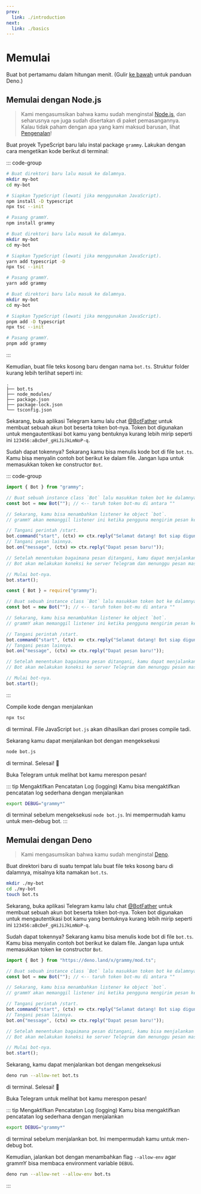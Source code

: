 ```yaml
---
prev:
  link: ./introduction
next:
  link: ./basics
---
```


# Memulai

Buat bot pertamamu dalam hitungan menit.
(Gulir [ke bawah](#memulai-dengan-deno) untuk panduan Deno.)

## Memulai dengan Node.js

> Kami mengasumsikan bahwa kamu sudah menginstal [Node.js](https://nodejs.org), dan seharusnya `npm` juga sudah disertakan di paket pemasangannya.
> Kalau tidak paham dengan apa yang kami maksud barusan, lihat [Pengenalan](./introduction)!

Buat proyek TypeScript baru lalu instal package `grammy`.
Lakukan dengan cara mengetikan kode berikut di terminal:

::: code-group

```sh [npm]
# Buat direktori baru lalu masuk ke dalamnya.
mkdir my-bot
cd my-bot

# Siapkan TypeScript (lewati jika menggunakan JavaScript).
npm install -D typescript
npx tsc --init

# Pasang grammY.
npm install grammy
```

```sh [Yarn]
# Buat direktori baru lalu masuk ke dalamnya.
mkdir my-bot
cd my-bot

# Siapkan TypeScript (lewati jika menggunakan JavaScript).
yarn add typescript -D
npx tsc --init

# Pasang grammY.
yarn add grammy
```

```sh
# Buat direktori baru lalu masuk ke dalamnya.
mkdir my-bot
cd my-bot

# Siapkan TypeScript (lewati jika menggunakan JavaScript).
pnpm add -D typescript
npx tsc --init

# Pasang grammY.
pnpm add grammy
```

:::

Kemudian, buat file teks kosong baru dengan nama `bot.ts`.
Struktur folder kurang lebih terlihat seperti ini:

```asciiart:no-line-numbers
.
├── bot.ts
├── node_modules/
├── package.json
├── package-lock.json
└── tsconfig.json
```

Sekarang, buka aplikasi Telegram kamu lalu chat [@BotFather](https://t.me/BotFather) untuk membuat sebuah akun bot beserta token bot-nya.
Token bot digunakan untuk mengautentikasi bot kamu yang bentuknya kurang lebih mirip seperti ini `123456:aBcDeF_gHiJiJkLmNoP-q`.

Sudah dapat tokennya? Sekarang kamu bisa menulis kode bot di file `bot.ts`.
Kamu bisa menyalin contoh bot berikut ke dalam file. Jangan lupa untuk memasukkan token ke constructor `Bot`.

::: code-group

```ts [TypeScript]
import { Bot } from "grammy";

// Buat sebuah instance class `Bot` lalu masukkan token bot ke dalamnya.
const bot = new Bot(""); // <-- taruh token bot-mu di antara ""

// Sekarang, kamu bisa menambahkan listener ke object `bot`.
// grammY akan memanggil listener ini ketika pengguna mengirim pesan ke bot.

// Tangani perintah /start.
bot.command("start", (ctx) => ctx.reply("Selamat datang! Bot siap digunakan."));
// Tangani pesan lainnya.
bot.on("message", (ctx) => ctx.reply("Dapat pesan baru!"));

// Setelah menentukan bagaimana pesan ditangani, kamu dapat menjalankan bot-mu.
// Bot akan melakukan koneksi ke server Telegram dan menunggu pesan masuk.

// Mulai bot-nya.
bot.start();
```

```js [JavaScript]
const { Bot } = require("grammy");

// Buat sebuah instance class `Bot` lalu masukkan token bot ke dalamnya.
const bot = new Bot(""); // <-- taruh token bot-mu di antara ""

// Sekarang, kamu bisa menambahkan listener ke object `bot`.
// grammY akan memanggil listener ini ketika pengguna mengirim pesan ke bot.

// Tangani perintah /start.
bot.command("start", (ctx) => ctx.reply("Selamat datang! Bot siap digunakan."));
// Tangani pesan lainnya.
bot.on("message", (ctx) => ctx.reply("Dapat pesan baru!"));

// Setelah menentukan bagaimana pesan ditangani, kamu dapat menjalankan bot-mu.
// Bot akan melakukan koneksi ke server Telegram dan menunggu pesan masuk.

// Mulai bot-nya.
bot.start();
```

:::

Compile kode dengan menjalankan

```sh
npx tsc
```

di terminal.
File JavaScript `bot.js` akan dihasilkan dari proses compile tadi.

Sekarang kamu dapat menjalankan bot dengan mengeksekusi

```sh
node bot.js
```

di terminal.
Selesai! :tada:

Buka Telegram untuk melihat bot kamu merespon pesan!

::: tip Mengaktifkan Pencatatan Log (logging)
Kamu bisa mengaktifkan pencatatan log sederhana dengan menjalankan

```sh
export DEBUG="grammy*"
```

di terminal sebelum mengeksekusi `node bot.js`.
Ini mempermudah kamu untuk men-debug bot.
:::

## Memulai dengan Deno

> Kami mengasumsikan bahwa kamu sudah menginstal [Deno](https://deno.com/runtime).

Buat direktori baru di suatu tempat lalu buat file teks kosong baru di dalamnya, misalnya kita namakan `bot.ts`.

```sh
mkdir ./my-bot
cd ./my-bot
touch bot.ts
```

Sekarang, buka aplikasi Telegram kamu lalu chat [@BotFather](https://t.me/BotFather) untuk membuat sebuah akun bot beserta token bot-nya.
Token bot digunakan untuk mengautentikasi bot kamu yang bentuknya kurang lebih mirip seperti ini `123456:aBcDeF_gHiJiJkLmNoP-q`.

Sudah dapat tokennya? Sekarang kamu bisa menulis kode bot di file `bot.ts`.
Kamu bisa menyalin contoh bot berikut ke dalam file. Jangan lupa untuk memasukkan token ke constructor `Bot`.

```ts
import { Bot } from "https://deno.land/x/grammy/mod.ts";

// Buat sebuah instance class `Bot` lalu masukkan token bot ke dalamnya.
const bot = new Bot(""); // <-- taruh token bot-mu di antara ""

// Sekarang, kamu bisa menambahkan listener ke object `bot`.
// grammY akan memanggil listener ini ketika pengguna mengirim pesan ke bot.

// Tangani perintah /start.
bot.command("start", (ctx) => ctx.reply("Selamat datang! Bot siap digunakan."));
// Tangani pesan lainnya.
bot.on("message", (ctx) => ctx.reply("Dapat pesan baru!"));

// Setelah menentukan bagaimana pesan ditangani, kamu bisa menjalankan bot-mu.
// Bot akan melakukan koneksi ke server Telegram dan menunggu pesan masuk.

// Mulai bot-nya.
bot.start();
```

Sekarang, kamu dapat menjalankan bot dengan mengeksekusi

```sh
deno run --allow-net bot.ts
```

di terminal.
Selesai! :tada:

Buka Telegram untuk melihat bot kamu merespon pesan!

::: tip Mengaktifkan Pencatatan Log (logging)
Kamu bisa mengaktifkan pencatatan log sederhana dengan menjalankan

```sh
export DEBUG="grammy*"
```

di terminal sebelum menjalankan bot.
Ini mempermudah kamu untuk men-debug bot.

Kemudian, jalankan bot dengan menambahkan flag `--allow-env` agar grammY bisa membaca environment variable `DEBUG`.

```sh
deno run --allow-net --allow-env bot.ts
```

:::
